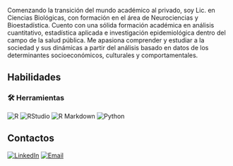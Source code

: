 

Comenzando la transición del mundo académico al privado, soy Lic. en Ciencias Biológicas, con formación en el área de Neurociencias y Bioestadística. Cuento con una sólida formación académica en análisis cuantitativo, estadística aplicada e investigación epidemiológica dentro del campo de la salud pública. Me apasiona comprender y estudiar a la sociedad y sus dinámicas a partir del análisis basado en datos de los determinantes socioeconómicos, culturales y comportamentales. 

## Habilidades
### 🛠️ Herramientas

![R](https://img.shields.io/badge/R-%23276DC3.svg?style=for-the-badge&logo=R&logoColor=white)
![RStudio](https://img.shields.io/badge/RStudio-75AADB?style=for-the-badge&logo=RStudio&logoColor=white)
![R Markdown](https://img.shields.io/badge/RMarkdown-2C3E50?style=for-the-badge&logo=r&logoColor=white)
![Python](https://img.shields.io/badge/Python-3776AB?style=for-the-badge&logo=python&logoColor=white)


## Contactos
[![LinkedIn](https://img.shields.io/badge/LinkedIn-blue?style=for-the-badge&logo=linkedin&logoColor=white)](https:www.linkedin.com/in/mathias-joel-lópez-7b5b3a365)
[![Email](https://img.shields.io/badge/Email-red?style=for-the-badge&logo=gmail&logoColor=white)](mailto:mathias.j.lopez@gmail.com)

